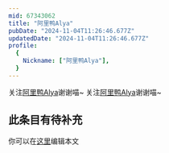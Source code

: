 ```yaml
---
mid: 67343062
title: "阿里鸭Alya"
pubDate: "2024-11-04T11:26:46.677Z"
updatedDate: "2024-11-04T11:26:46.677Z"
profile:
  {
    Nickname: ["阿里鸭Alya"],
  }
---
```


关注[阿里鸭Alya](https://space.bilibili.com/67343062)谢谢喵~ 关注[阿里鸭Alya](https://space.bilibili.com/67343062)谢谢喵~

## 此条目有待补充
你可以在[这里](https://github.com/Yuhanawa/VTuber.ICU-Content/edit/master/v/阿里鸭Alya/index.md)编辑本文
